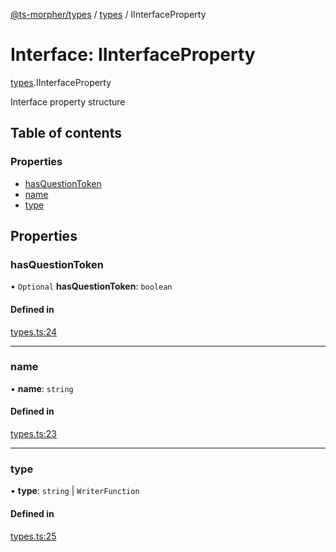 [@ts-morpher/types](../README.md) / [types](../modules/types.md) / IInterfaceProperty

# Interface: IInterfaceProperty

[types](../modules/types.md).IInterfaceProperty

Interface property structure

## Table of contents

### Properties

- [hasQuestionToken](types.IInterfaceProperty.md#hasquestiontoken)
- [name](types.IInterfaceProperty.md#name)
- [type](types.IInterfaceProperty.md#type)

## Properties

### hasQuestionToken

• `Optional` **hasQuestionToken**: `boolean`

#### Defined in

[types.ts:24](https://github.com/linbudu599/morpher/blob/98d4a1f/packages/types/src/types.ts#L24)

___

### name

• **name**: `string`

#### Defined in

[types.ts:23](https://github.com/linbudu599/morpher/blob/98d4a1f/packages/types/src/types.ts#L23)

___

### type

• **type**: `string` \| `WriterFunction`

#### Defined in

[types.ts:25](https://github.com/linbudu599/morpher/blob/98d4a1f/packages/types/src/types.ts#L25)
